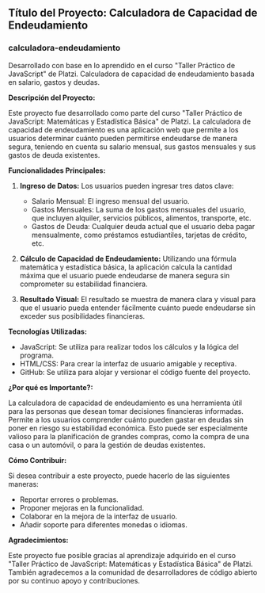 ## Título del Proyecto: Calculadora de Capacidad de Endeudamiento

### calculadora-endeudamiento
Desarrollado con base en lo aprendido en el curso "Taller Práctico de JavaScript" de Platzi. Calculadora de capacidad de endeudamiento basada en salario, gastos y deudas.

**Descripción del Proyecto:**

Este proyecto fue desarrollado como parte del curso "Taller Práctico de JavaScript: Matemáticas y Estadística Básica" de Platzi. La calculadora de capacidad de endeudamiento es una aplicación web que permite a los usuarios determinar cuánto pueden permitirse endeudarse de manera segura, teniendo en cuenta su salario mensual, sus gastos mensuales y sus gastos de deuda existentes.

**Funcionalidades Principales:**

1. **Ingreso de Datos:** Los usuarios pueden ingresar tres datos clave:
   - Salario Mensual: El ingreso mensual del usuario.
   - Gastos Mensuales: La suma de los gastos mensuales del usuario, que incluyen alquiler, servicios públicos, alimentos, transporte, etc.
   - Gastos de Deuda: Cualquier deuda actual que el usuario deba pagar mensualmente, como préstamos estudiantiles, tarjetas de crédito, etc.

2. **Cálculo de Capacidad de Endeudamiento:** Utilizando una fórmula matemática y estadística básica, la aplicación calcula la cantidad máxima que el usuario puede endeudarse de manera segura sin comprometer su estabilidad financiera.

3. **Resultado Visual:** El resultado se muestra de manera clara y visual para que el usuario pueda entender fácilmente cuánto puede endeudarse sin exceder sus posibilidades financieras.

**Tecnologías Utilizadas:**

- JavaScript: Se utiliza para realizar todos los cálculos y la lógica del programa.
- HTML/CSS: Para crear la interfaz de usuario amigable y receptiva.
- GitHub: Se utiliza para alojar y versionar el código fuente del proyecto.

**¿Por qué es Importante?:**

La calculadora de capacidad de endeudamiento es una herramienta útil para las personas que desean tomar decisiones financieras informadas. Permite a los usuarios comprender cuánto pueden gastar en deudas sin poner en riesgo su estabilidad económica. Esto puede ser especialmente valioso para la planificación de grandes compras, como la compra de una casa o un automóvil, o para la gestión de deudas existentes.

**Cómo Contribuir:**

Si desea contribuir a este proyecto, puede hacerlo de las siguientes maneras:
- Reportar errores o problemas.
- Proponer mejoras en la funcionalidad.
- Colaborar en la mejora de la interfaz de usuario.
- Añadir soporte para diferentes monedas o idiomas.

**Agradecimientos:**

Este proyecto fue posible gracias al aprendizaje adquirido en el curso "Taller Práctico de JavaScript: Matemáticas y Estadística Básica" de Platzi. También agradecemos a la comunidad de desarrolladores de código abierto por su continuo apoyo y contribuciones.